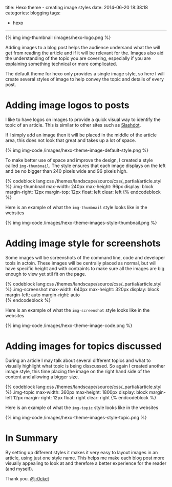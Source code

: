 title: Hexo theme - creating image styles
date: 2014-06-20 18:38:18
categories: blogging
tags:
- hexo 
---
{% img img-thumbnail /images/hexo-logo.png %}

Adding images to a blog post helps the audience undersand what the will get from reading the article and if it will be relevant for the.  Images also aid the understanding of the topic you are covering, especially if you are explaining something technical or more complicated.

The default theme for hexo only provides a single image style, so here I will create several styles of image to help convey the topic and details of every post.

<!-- more -->

# Adding image logos to posts

I like to have logos on images to provide a quick visual way to identify the topic of an article.  This is similar to other sites such as [Slashdot](http://slashdot.org).  

If I simply add an image then it will be placed in the middle of the article area, this does not look that great and takes up a lot of space.

{% img img-code /images/hexo-theme-image-default-style.png %}

To make better use of space and improve the design, I created a style called `img-thumbnail`.  The style ensures that each image displays on the left and be no bigger than 240 pixels wide and 96 pixels high.
 
{% codeblock lang:css /themes/landscape/source/css/_partial/article.styl %}
  .img-thumbnail
    max-width: 240px
    max-height: 96px
    display: block
    margin-right: 12px
    margin-top: 12px
    float: left
    clear: left
{% endcodeblock %}

Here is an example of what the `img-thumbnail` style looks like in the websites

{% img img-code /images/hexo-theme-images-style-thumbnail.png %}

# Adding image style for screenshots 

Some images will be screenshots of the command line, code and developer tools in actoin.  These images will be centrally placed as normal, but will have specific height and with contraints to make sure all the images are big enough to view yet stil fit on the page.

{% codeblock lang:css /themes/landscape/source/css/_partial/article.styl %}
  .img-screenshot
    max-width: 640px
    max-height: 320px
    display: block 
    margin-left: auto
    margin-right: auto  
{% endcodeblock %}

Here is an example of what the `img-screenshot` style looks like in the websites

{% img img-code /images/hexo-theme-image-code.png %}

# Adding images for topics discussed

During an article I may talk about several different topics and what to visually highlight what topic is being disscussed.  So again I created another image style, this time placing the image on the right hand side of the content and allowing a bigger size.

{% codeblock lang:css /themes/landscape/source/css/_partial/article.styl %}
  .img-topic
    max-width: 360px
    max-height: 1800px
    display: block 
    margin-left 12px
    margin-right: 12px
    float: right
    clear: right
{% endcodeblock %}

Here is an example of what the `img-topic` style looks like in the websites

{% img img-code /images/hexo-theme-images-style-topic.png %}

# In Summary

By setting up different styles it makes it very easy to layout images in an article, using just one style name.  This helps me make each blog post more visually appealing to look at and therefore a better experience for the reader (and myself).

Thank you.
[@jr0cket](https://twitter.com/jr0cket)
